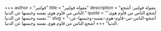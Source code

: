 +++
author = "فولتير"
title = "مقولة فولتير"
description = "مقولة فولتير: أشجع الناس من قاوم هوى نفسه وحبسها عن الدنيا."
quote = '''أشجع الناس من قاوم هوى نفسه وحبسها عن الدنيا.''' 
slug = "أشجع-الناس-من-قاوم-هوى-نفسه-وحبسها-عن-الدنيا"
+++
أشجع الناس من قاوم هوى نفسه وحبسها عن الدنيا.
